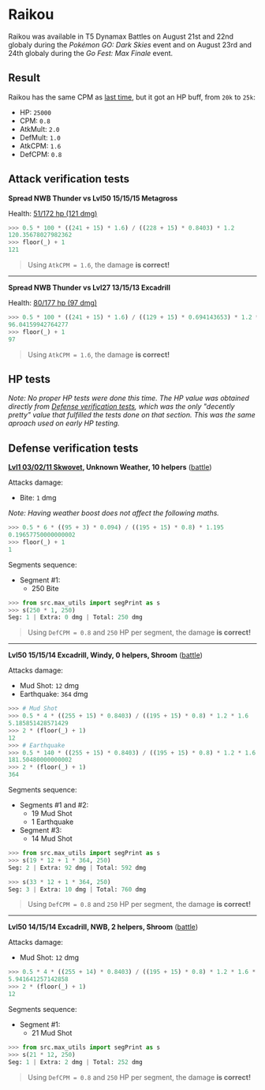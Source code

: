# Raikou

Raikou was available in T5 Dynamax Battles on August 21st and 22nd globaly during the *Pokémon GO: Dark Skies* event and on August 23rd and 24th globaly during the *Go Fest: Max Finale* event.

## Result

Raikou has the same CPM as [last time](./20250315_raikou.md.md), but it got an HP buff, from `20k` to `25k`:

- HP: `25000`
- CPM: `0.8`
- AtkMult: `2.0`
- DefMult: `1.0`
- AtkCPM: `1.6`
- DefCPM: `0.8`

## Attack verification tests

**Spread NWB Thunder vs Lvl50 15/15/15 Metagross**

Health: [51/172 hp (121 dmg)](../../res/metagross_01.png)

```python
>>> 0.5 * 100 * ((241 + 15) * 1.6) / ((228 + 15) * 0.8403) * 1.2
120.35678027982362
>>> floor(_) + 1
121
```

> Using `AtkCPM = 1.6`, the damage **is correct!**

---

**Spread NWB Thunder vs Lvl27 13/15/13 Excadrill**

Health: [80/177 hp (97 dmg)](../../res/excadrill_01.png)

```python
>>> 0.5 * 100 * ((241 + 15) * 1.6) / ((129 + 15) * 0.694143653) * 1.2 * 0.390625
96.04159942764277
>>> floor(_) + 1
97
```

> Using `AtkCPM = 1.6`, the damage **is correct!**

## HP tests

*Note: No proper HP tests were done this time. The HP value was obtained directly from [Defense verification tests](#defense-verification-tests), which was the only "decently pretty" value that fulfilled the tests done on that section. This was the same aproach used on early HP testing.*

## Defense verification tests

**[Lvl1 03/02/11 Skwovet](../../res/skwovet_01.png), Unknown Weather, 10 helpers** ([battle](https://www.youtube.com/watch?v=NKx2BZbJY50))

Attacks damage:
- Bite: `1` dmg

*Note: Having weather boost does not affect the following maths.*

```python
>>> 0.5 * 6 * ((95 + 3) * 0.094) / ((195 + 15) * 0.8) * 1.195
0.19657750000000002
>>> floor(_) + 1
1
```

Segments sequence:
- Segment #1:
  - 250 Bite

```python
>>> from src.max_utils import segPrint as s
>>> s(250 * 1, 250)
Seg: 1 | Extra: 0 dmg | Total: 250 dmg
```

> Using `DefCPM = 0.8` and `250` HP per segment, the damage **is correct!**

---

**Lvl50 15/15/14 Excadrill, Windy, 0 helpers, Shroom** ([battle](https://www.youtube.com/watch?v=OvWesfDvszM))

Attacks damage:
- Mud Shot: `12` dmg
- Earthquake: `364` dmg

```python
>>> # Mud Shot
>>> 0.5 * 4 * ((255 + 15) * 0.8403) / ((195 + 15) * 0.8) * 1.2 * 1.6
5.185851428571429
>>> 2 * (floor(_) + 1)
12
>>> # Earthquake
>>> 0.5 * 140 * ((255 + 15) * 0.8403) / ((195 + 15) * 0.8) * 1.2 * 1.6
181.50480000000002
>>> 2 * (floor(_) + 1)
364
```

Segments sequence:
- Segments #1 and #2:
  - 19 Mud Shot
  - 1 Earthquake
- Segment #3:
  - 14 Mud Shot

```python
>>> from src.max_utils import segPrint as s
>>> s(19 * 12 + 1 * 364, 250)
Seg: 2 | Extra: 92 dmg | Total: 592 dmg

>>> s(33 * 12 + 1 * 364, 250)
Seg: 3 | Extra: 10 dmg | Total: 760 dmg
```

> Using `DefCPM = 0.8` and `250` HP per segment, the damage **is correct!**

---

**Lvl50 14/15/14 Excadrill, NWB, 2 helpers, Shroom** ([battle](https://www.youtube.com/watch?v=MmzdFl49l9I))

Attacks damage:
- Mud Shot: `12` dmg

```python
>>> 0.5 * 4 * ((255 + 14) * 0.8403) / ((195 + 15) * 0.8) * 1.2 * 1.6 * 1.15
5.941641257142858
>>> 2 * (floor(_) + 1)
12
```

Segments sequence:
- Segment #1:
  - 21 Mud Shot

```python
>>> from src.max_utils import segPrint as s
>>> s(21 * 12, 250)
Seg: 1 | Extra: 2 dmg | Total: 252 dmg
```

> Using `DefCPM = 0.8` and `250` HP per segment, the damage **is correct!**
